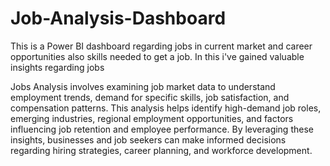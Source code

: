 # Job-Analysis-Dashboard
This is a Power BI dashboard regarding jobs in current market and career opportunities also skills needed to get a job. In this i've gained valuable insights regarding jobs 

Jobs Analysis involves examining job market data to understand employment trends, demand for specific skills, job satisfaction, and compensation patterns. This analysis helps identify high-demand job roles, emerging industries, regional employment opportunities, and factors influencing job retention and employee performance. By leveraging these insights, businesses and job seekers can make informed decisions regarding hiring strategies, career planning, and workforce development.
